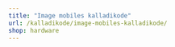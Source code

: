 ```yaml
---
title: "Image mobiles kalladikode"
url: /kalladikode/image-mobiles-kalladikode/
shop: hardware
---
```

